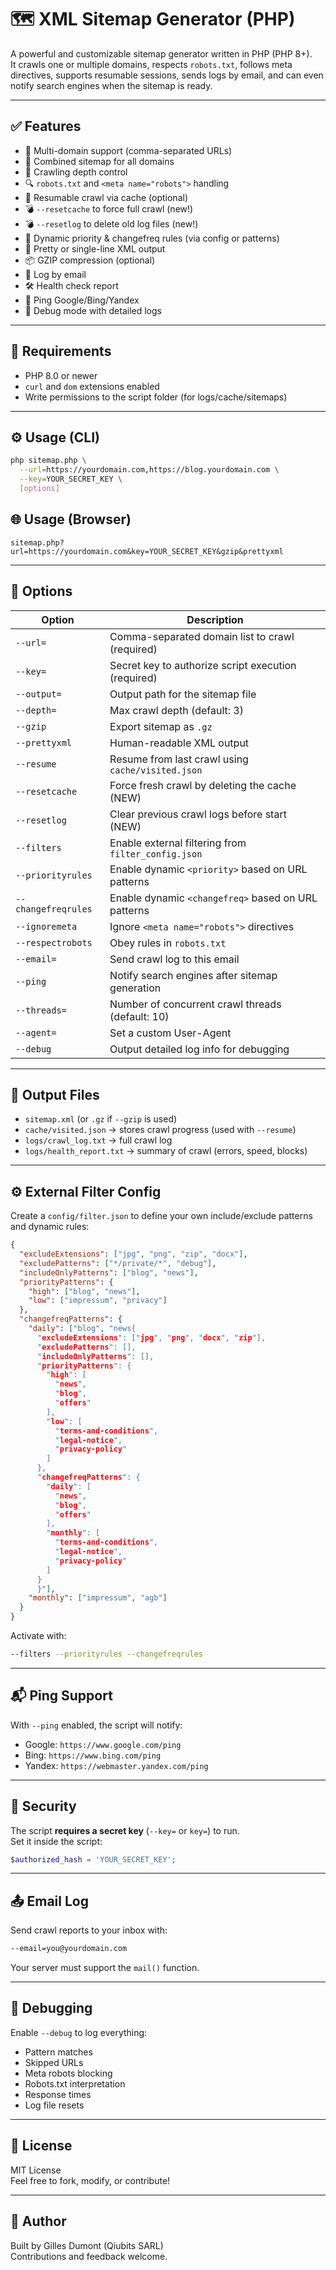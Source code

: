 # 🗺️ XML Sitemap Generator (PHP)

A powerful and customizable sitemap generator written in PHP (PHP 8+).  
It crawls one or multiple domains, respects `robots.txt`, follows meta directives, supports resumable sessions, sends logs by email, and can even notify search engines when the sitemap is ready.

---

## ✅ Features

- 🔗 Multi-domain support (comma-separated URLs)
- 📑 Combined sitemap for all domains
- 🧭 Crawling depth control
- 🔍 `robots.txt` and `<meta name="robots">` handling
- 🔁 Resumable crawl via cache (optional)
- 💣 `--resetcache` to force full crawl (new!)
- 💣 `--resetlog` to delete old log files (new!)
- 🧠 Dynamic priority & changefreq rules (via config or patterns)
- 🧹 Pretty or single-line XML output
- 📦 GZIP compression (optional)
- 📧 Log by email
- 🛠 Health check report
- 📡 Ping Google/Bing/Yandex
- 🧪 Debug mode with detailed logs

---

## 🚀 Requirements

- PHP 8.0 or newer
- `curl` and `dom` extensions enabled
- Write permissions to the script folder (for logs/cache/sitemaps)

---

## ⚙️ Usage (CLI)

```bash
php sitemap.php \
  --url=https://yourdomain.com,https://blog.yourdomain.com \
  --key=YOUR_SECRET_KEY \
  [options]
```

## 🌐 Usage (Browser)

```url
sitemap.php?url=https://yourdomain.com&key=YOUR_SECRET_KEY&gzip&prettyxml
```

---

## 🧩 Options

| Option              | Description |
|---------------------|-------------|
| `--url=`            | Comma-separated domain list to crawl (required) |
| `--key=`            | Secret key to authorize script execution (required) |
| `--output=`         | Output path for the sitemap file |
| `--depth=`          | Max crawl depth (default: 3) |
| `--gzip`            | Export sitemap as `.gz` |
| `--prettyxml`       | Human-readable XML output |
| `--resume`          | Resume from last crawl using `cache/visited.json` |
| `--resetcache`      | Force fresh crawl by deleting the cache (NEW) |
| `--resetlog`        | Clear previous crawl logs before start (NEW) |
| `--filters`         | Enable external filtering from `filter_config.json` |
| `--priorityrules`   | Enable dynamic `<priority>` based on URL patterns |
| `--changefreqrules` | Enable dynamic `<changefreq>` based on URL patterns |
| `--ignoremeta`      | Ignore `<meta name="robots">` directives |
| `--respectrobots`   | Obey rules in `robots.txt` |
| `--email=`          | Send crawl log to this email |
| `--ping`            | Notify search engines after sitemap generation |
| `--threads=`        | Number of concurrent crawl threads (default: 10) |
| `--agent=`          | Set a custom User-Agent |
| `--debug`           | Output detailed log info for debugging |

---

## 📁 Output Files

- `sitemap.xml` (or `.gz` if `--gzip` is used)
- `cache/visited.json` → stores crawl progress (used with `--resume`)
- `logs/crawl_log.txt` → full crawl log
- `logs/health_report.txt` → summary of crawl (errors, speed, blocks)

---

## ⚙️ External Filter Config

Create a `config/filter.json` to define your own include/exclude patterns and dynamic rules:

```json
{
  "excludeExtensions": ["jpg", "png", "zip", "docx"],
  "excludePatterns": ["*/private/*", "debug"],
  "includeOnlyPatterns": ["blog", "news"],
  "priorityPatterns": {
    "high": ["blog", "news"],
    "low": ["impressum", "privacy"]
  },
  "changefreqPatterns": {
    "daily": ["blog", "news{
      "excludeExtensions": ["jpg", "png", "docx", "zip"],
      "excludePatterns": [],
      "includeOnlyPatterns": [],
      "priorityPatterns": {
        "high": [
          "news",
          "blog",
          "offers"
        ],
        "low": [
          "terms-and-conditions",
          "legal-notice",
          "privacy-policy"
        ]
      },
      "changefreqPatterns": {
        "daily": [
          "news",
          "blog",
          "offers"
        ],
        "monthly": [
          "terms-and-conditions",
          "legal-notice",
          "privacy-policy"
        ]
      }
      }"],
    "monthly": ["impressum", "agb"]
  }
}
```

Activate with:
```bash
--filters --priorityrules --changefreqrules
```

---

## 📬 Ping Support

With `--ping` enabled, the script will notify:

- Google: `https://www.google.com/ping`
- Bing: `https://www.bing.com/ping`
- Yandex: `https://webmaster.yandex.com/ping`

---

## 🔐 Security

The script **requires a secret key** (`--key=` or `key=`) to run.  
Set it inside the script:

```php
$authorized_hash = 'YOUR_SECRET_KEY';
```

---

## 📤 Email Log

Send crawl reports to your inbox with:

```bash
--email=you@yourdomain.com
```

Your server must support the `mail()` function.

---

## 🧪 Debugging

Enable `--debug` to log everything:
- Pattern matches
- Skipped URLs
- Meta robots blocking
- Robots.txt interpretation
- Response times
- Log file resets

---

## 📄 License

MIT License  
Feel free to fork, modify, or contribute!

---

## 👤 Author

Built by Gilles Dumont (Qiubits SARL)  
Contributions and feedback welcome.